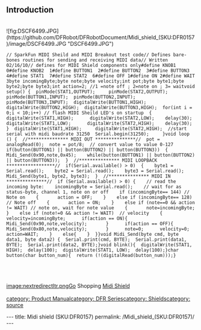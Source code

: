 <h2 id="introduction">Introduction</h2>
<p><br />![fig:DSCF6499.JPG](https://github.com/DFRobot/DFRobotDocument/Midi_shield_(SKU:DFR0157)/image/DSCF6499.JPG  "DSCF6499.JPG")</p>
<pre class="sourceCode cpp"><code class="sourceCode cpp"><span class="co">// SparkFun MIDI Sheild and MIDI Breakout test code// Defines bare-bones routines for sending and receiving MIDI data// Written 02/16/10// defines for MIDI Shield components only#define KNOB1  0#define KNOB2  1#define BUTTON1  2#define BUTTON2  3#define BUTTON3  4#define STAT1  7#define STAT2  6#define OFF 1#define ON 2#define WAIT 3byte incomingByte;byte note;byte velocity;int pot;byte byte1;byte byte2;byte byte3;int action=2; //1 =note off ; 2=note on ; 3= waitvoid setup() {  pinMode(STAT1,OUTPUT);     pinMode(STAT2,OUTPUT);  pinMode(BUTTON1,INPUT);  pinMode(BUTTON2,INPUT);  pinMode(BUTTON3,INPUT);  digitalWrite(BUTTON1,HIGH);  digitalWrite(BUTTON2,HIGH);  digitalWrite(BUTTON3,HIGH);  for(int i = 0;i &lt; 10;i++) // flash MIDI Sheild LED&#39;s on startup  {    digitalWrite(STAT1,HIGH);      digitalWrite(STAT2,LOW);    delay(30);    digitalWrite(STAT1,LOW);      digitalWrite(STAT2,HIGH);    delay(30);  }  digitalWrite(STAT1,HIGH);     digitalWrite(STAT2,HIGH);  //start serial with midi baudrate 31250  Serial.begin(31250);     }void loop () {  //*************** MIDI OUT ***************//  pot = analogRead(0);  note = pot/8;  // convert value to value 0-127  if(button(BUTTON1) || button(BUTTON2) || button(BUTTON3))  {      Midi_Send(0x90,note,0x45);    while(button(BUTTON1) || button(BUTTON2) || button(BUTTON3));  }  //*************** MIDI LOOPBACK ******************//  if(Serial.available() &gt; 0)  {    byte1 = Serial.read();    byte2 = Serial.read();    byte3 = Serial.read();    Midi_Send(byte1, byte2, byte3);  }  //*************** MIDI IN ***************//  if (Serial.available() &gt; 0) {    // read the incoming byte:    incomingByte = Serial.read();    // wait for as status-byte, channel 1, note on or off    if (incomingByte== 144) // Note on    {       action = OFF;    }    else if (incomingByte== 128) // Note off    {       action = ON;    }    else if (note==0 &amp;&amp; action != WAIT) // note on, wait for note value    {       note=incomingByte;    }    else if (note!=0 &amp;&amp; action != WAIT)  // velocity    {       velocity=incomingByte;      if(action == ON){         Midi_Send(0x90,note,velocity);       }      if(action == OFF){         Midi_Send(0x80,note,velocity);       }      note=0;      velocity=0;      action=WAIT;    }    else{    }  }}void Midi_Send(byte cmd, byte data1, byte data2) {  Serial.print(cmd, BYTE);  Serial.print(data1, BYTE);  Serial.print(data2, BYTE);}void blink(){  digitalWrite(STAT1, HIGH);  delay(100);  digitalWrite(STAT1, LOW);  delay(100);}char button(char button_num){  return (!(digitalRead(button_num)));}</span></code></pre>
<p><br /><br /><br /><a href="image:nextredirectltr.png" title="wikilink">image:nextredirectltr.pngGo</a> Shopping <a href="https://www.dfrobot.com/product-526.html">Midi Shield</a><br /><br /><a href="category:_Product_Manual" title="wikilink">category: Product Manual</a><a href="category:_DFR_Series" title="wikilink">category: DFR Series</a><a href="category:_Shields" title="wikilink">category: Shields</a><a href="category:_source" title="wikilink">category: source</a></p>---
title: Midi shield (SKU:DFR0157)
permalink: /Midi_shield_(SKU:DFR0157)/
---

